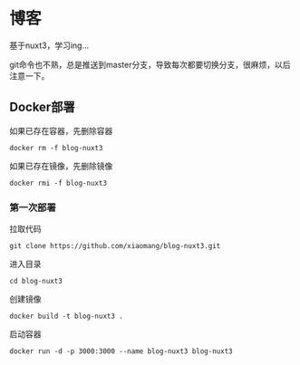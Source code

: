 # 博客

基于nuxt3，学习ing...

git命令也不熟，总是推送到master分支，导致每次都要切换分支，很麻烦，以后注意一下。

## Docker部署

如果已存在容器，先删除容器

```shell
docker rm -f blog-nuxt3
```

如果已存在镜像，先删除镜像

```shell
docker rmi -f blog-nuxt3
```

### 第一次部署

拉取代码

``` shell
git clone https://github.com/xiaomang/blog-nuxt3.git
```

进入目录

```shell
cd blog-nuxt3
```

创建镜像

```shell
docker build -t blog-nuxt3 .
```

启动容器

```shell
docker run -d -p 3000:3000 --name blog-nuxt3 blog-nuxt3
```